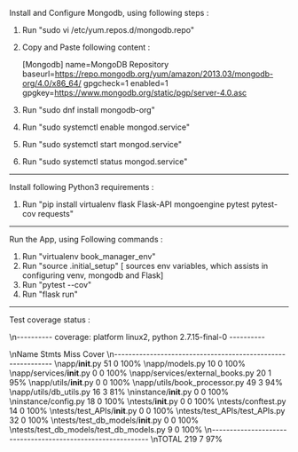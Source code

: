 
Install and Configure Mongodb, using following steps :

1. Run "sudo vi /etc/yum.repos.d/mongodb.repo"

2. Copy and Paste following content :

	[Mongodb]
	name=MongoDB Repository
	baseurl=https://repo.mongodb.org/yum/amazon/2013.03/mongodb-org/4.0/x86_64/
	gpgcheck=1
	enabled=1
	gpgkey=https://www.mongodb.org/static/pgp/server-4.0.asc



3. Run "sudo dnf install mongodb-org"

4. Run "sudo systemctl enable mongod.service"
5. Run "sudo systemctl start mongod.service"
6. Run "sudo systemctl status mongod.service"


---------------------------------------------
Install following Python3 requirements :

1. Run "pip install virtualenv flask Flask-API mongoengine pytest pytest-cov requests"

----------------------------------------------
Run the App, using Following commands :

1. Run "virtualenv book_manager_env"
2. Run "source .initial_setup" [ sources env variables, which assists in configuring venv, mongodb and Flask]
3. Run "pytest --cov"
4. Run "flask run" 
---------------------------------------


Test coverage status :


\n---------- coverage: platform linux2, python 2.7.15-final-0 ----------

\nName                                     Stmts   Miss  Cover
\n------------------------------------------------------------
\napp/__init__.py                             51      0   100%
\napp/models.py                               10      0   100%
\napp/services/__init__.py                     0      0   100%
\napp/services/external_books.py              20      1    95%
\napp/utils/__init__.py                        0      0   100%
\napp/utils/book_processor.py                 49      3    94%
\napp/utils/db_utils.py                       16      3    81%
\ninstance/__init__.py                         0      0   100%
\ninstance/config.py                          18      0   100%
\ntests/__init__.py                            0      0   100%
\ntests/conftest.py                           14      0   100%
\ntests/test_APIs/__init__.py                  0      0   100%
\ntests/test_APIs/test_APIs.py                32      0   100%
\ntests/test_db_models/__init__.py             0      0   100%
\ntests/test_db_models/test_db_models.py       9      0   100%
\n------------------------------------------------------------
\nTOTAL                                      219      7    97%

